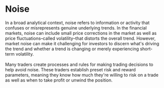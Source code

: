 # Noise
In a broad analytical context, noise refers to information or activity that confuses or misrepresents genuine underlying trends. In the financial markets, noise can include small price corrections in the market as well as price fluctuations–called volatility–that distorts the overall trend. However, market noise can make it challenging for investors to discern what's driving the trend and whether a trend is changing or merely experiencing short-term volatility.<br><br>
Many traders create processes and rules for making trading decisions to help avoid noise. These traders establish preset risk and reward parameters, meaning they know how much they're willing to risk on a trade as well as when to take profit or unwind the position. 























